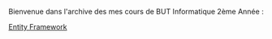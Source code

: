 Bienvenue dans l'archive des mes cours de BUT Informatique 2ème Année : 

[Entity Framework](EntityFramework/EntityFramework_Cours.md)